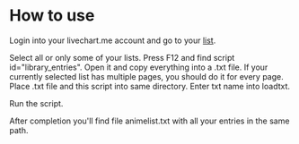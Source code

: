 # How to use
Login into your livechart.me account and go to your [list](https://www.livechart.me/users/yourusername/library).


Select all or only some of your lists. Press F12 and find script id="library_entries". Open it and copy everything
into a .txt file. If your currently selected list has multiple pages, you should do it for every page. 
Place .txt file and this script into same directory. Enter txt name into loadtxt. 

Run the script.

After completion you'll find file animelist.txt with all your entries in the same path.
